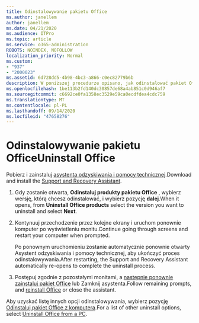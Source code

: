 ```yaml
---
title: Odinstalowywanie pakietu Office
ms.author: janellem
author: janellem
ms.date: 04/21/2020
ms.audience: ITPro
ms.topic: article
ms.service: o365-administration
ROBOTS: NOINDEX, NOFOLLOW
localization_priority: Normal
ms.custom:
- "937"
- "2000023"
ms.assetid: 6d728dd5-4b98-4bc3-a866-c0ec82779b6b
description: W poniższej procedurze opisano, jak odinstalować pakiet Office z komputera PC.
ms.openlocfilehash: 1be113b2fd140dc30857de68a4ab851c0d946af7
ms.sourcegitcommit: c6692ce0fa1358ec3529e59ca0ecdfdea4cdc759
ms.translationtype: MT
ms.contentlocale: pl-PL
ms.lasthandoff: 09/14/2020
ms.locfileid: "47658276"
---
```

# <a name="uninstall-office"></a><span data-ttu-id="aab5b-103">Odinstalowywanie pakietu Office</span><span class="sxs-lookup"><span data-stu-id="aab5b-103">Uninstall Office</span></span>

<span data-ttu-id="aab5b-104">Pobierz i zainstaluj [asystenta odzyskiwania i pomocy technicznej](https://aka.ms/SARA-OfficeUninstall-Alchemy).</span><span class="sxs-lookup"><span data-stu-id="aab5b-104">Download and install the [Support and Recovery Assistant](https://aka.ms/SARA-OfficeUninstall-Alchemy).</span></span>
  
1. <span data-ttu-id="aab5b-105">Gdy zostanie otwarta, **Odinstaluj produkty pakietu Office** , wybierz wersję, którą chcesz odinstalować, i wybierz pozycję **dalej**.</span><span class="sxs-lookup"><span data-stu-id="aab5b-105">When it opens, from **Uninstall Office products** select the version you want to uninstall and select **Next**.</span></span>

2. <span data-ttu-id="aab5b-106">Kontynuuj przechodzenie przez kolejne ekrany i uruchom ponownie komputer po wyświetleniu monitu.</span><span class="sxs-lookup"><span data-stu-id="aab5b-106">Continue going through screens and restart your computer when prompted.</span></span>

    <span data-ttu-id="aab5b-107">Po ponownym uruchomieniu zostanie automatycznie ponownie otwarty Asystent odzyskiwania i pomocy technicznej, aby ukończyć proces odinstalowywania.</span><span class="sxs-lookup"><span data-stu-id="aab5b-107">After restarting, the Support and Recovery Assistant automatically re-opens to complete the uninstall process.</span></span>

3. <span data-ttu-id="aab5b-108">Postępuj zgodnie z pozostałymi monitami, a [następnie ponownie zainstaluj pakiet Office](https://portal.office.com/OLS/MySoftware.aspx) lub Zamknij asystenta.</span><span class="sxs-lookup"><span data-stu-id="aab5b-108">Follow remaining prompts, and [reinstall Office](https://portal.office.com/OLS/MySoftware.aspx) or close the assistant.</span></span>

<span data-ttu-id="aab5b-109">Aby uzyskać listę innych opcji odinstalowywania, wybierz pozycję [Odinstaluj pakiet Office z komputera](https://support.office.com/article/9dd49b83-264a-477a-8fcc-2fdf5dbf61d8?wt.mc_id=Alchemy_ClientDIA).</span><span class="sxs-lookup"><span data-stu-id="aab5b-109">For a list of other uninstall options, select [Uninstall Office from a PC](https://support.office.com/article/9dd49b83-264a-477a-8fcc-2fdf5dbf61d8?wt.mc_id=Alchemy_ClientDIA).</span></span>
  